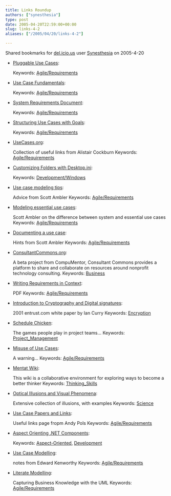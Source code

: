 ```yaml
---
title: Links Roundup
authors: ["synesthesia"]
type: post
date: 2005-04-20T22:59:00+00:00
slug: links-4-2 
aliases: ["/2005/04/20/links-4-2"]

---
```

Shared bookmarks for [del.icio.us][1] user  [Synesthesia][2] on 2005-4-20

  * [Pluggable Use Cases][3]:
   
    Keywords: [Agile/Requirements][4]
  * [Use Case Fundamentals][5]:
   
    Keywords: [Agile/Requirements][4]
  * [System Requirements Document][6]:
   
    Keywords: [Agile/Requirements][4]
  * [Structuring Use Cases with Goals][7]:
   
    Keywords: [Agile/Requirements][4]
<!--more-->

  * [UseCases.org][8]:
  
    Collection of useful links from Alistair Cockburn Keywords: [Agile/Requirements][4]
  * [Customizing Folders with Desktop.ini][9]:
   
    Keywords: [Development/Windows][10]
  * [Use case modeling tips][11]:
  
    Advice from Scott Ambler Keywords: [Agile/Requirements][4]
  * [Modeling essential use cases][12]:
  
    Scott Ambler on the difference between system and essential use cases Keywords: [Agile/Requirements][4]
  * [Documenting a use case][13]:
  
    Hints from Scott Ambler Keywords: [Agile/Requirements][4]
  * [ConsultantCommons.org][14]:
  
    A beta project from CompuMentor, Consultant Commons provides a platform to share and collaborate on resources around nonprofit technology consulting. Keywords: [Business][15]
  * [Writing Requirements in Context][16]:
  
    PDF Keywords: [Agile/Requirements][4]
  * [Introduction to Cryptography and Digital signatures][17]:
  
    2001 entrust.com white paper by Ian Curry Keywords: [Encryption][18]
  * [Schedule Chicken][19]:
  
    The games people play in project teams&#8230; Keywords: [Project_Management][20]
  * [Misuse of Use Cases][21]:
  
    A warning&#8230; Keywords: [Agile/Requirements][4]
  * [Mentat Wiki][22]:
  
    This wiki is a collaborative environment for exploring ways to become a better thinker Keywords: [Thinking_Skills][23]
  * [Optical Illusions and Visual Phenomena][24]:
  
    Extensive collection of illusions, with examples Keywords: [Science][25]
  * [Use Case Papers and Links][26]:
  
    Useful links page fropm Andy Pols Keywords: [Agile/Requirements][4]
  * [Aspect Orienting .NET Components][27]:
   
    Keywords: [Aspect-Oriented][28], [Development][29]
  * [Use Case Modelling][30]:
  
    notes from Edward Kenworthy Keywords: [Agile/Requirements][4]
  * [Literate Modelling][31]:
  
    Capturing Business Knowledge with the UML Keywords: [Agile/Requirements][4]

 [1]: https://del.icio.us/
 [2]: https://del.icio.us/synesthesia
 [3]: https://alistair.cockburn.us/crystal/articles/o/strysickpuc/pluggableusecases.htm "https://alistair.cockburn.us/crystal/articles/o/strysickpuc/pluggableusecases.htm"
 [4]: https://del.icio.us/synesthesia/Agile/Requirements
 [5]: https://alistair.cockburn.us/crystal/articles/o/ucai/usecasealternateintro.html "https://alistair.cockburn.us/crystal/articles/o/ucai/usecasealternateintro.html"
 [6]: https://alistair.cockburn.us/crystal/articles/srd/systemrequirementsdocument.html "https://alistair.cockburn.us/crystal/articles/srd/systemrequirementsdocument.html"
 [7]: https://alistair.cockburn.us/crystal/articles/sucwg/structuringucswithgoals.htm "https://alistair.cockburn.us/crystal/articles/sucwg/structuringucswithgoals.htm"
 [8]: https://alistair.cockburn.us/usecases/usecases.html "https://alistair.cockburn.us/usecases/usecases.html"
 [9]: https://msdn.microsoft.com/library/default.asp?url=/library/en-us/shellcc/platform/shell/programmersguide/shell_basics/shell_basics_extending/custom.asp "https://msdn.microsoft.com/library/default.asp?url=/library/en-us/shellcc/platform/shell/programmersguide/shell_basics/shell_basics_extending/custom.asp"
 [10]: https://del.icio.us/synesthesia/Development/Windows
 [11]: https://www-106.ibm.com/developerworks/java/library/ws-tip-uml2.html "https://www-106.ibm.com/developerworks/java/library/ws-tip-uml2.html"
 [12]: https://www-106.ibm.com/developerworks/library/ws-tip-essentialuse.html "https://www-106.ibm.com/developerworks/library/ws-tip-essentialuse.html"
 [13]: https://www-106.ibm.com/developerworks/webservices/library/ws-tip-docusecase.html "https://www-106.ibm.com/developerworks/webservices/library/ws-tip-docusecase.html"
 [14]: https://www.consultantcommons.org/ "https://www.consultantcommons.org/"
 [15]: https://del.icio.us/synesthesia/Business
 [16]: https://www.craiglarman.com/book_applying_2nd/06-use%20cases.pdf "https://www.craiglarman.com/book_applying_2nd/06-use%20cases.pdf"
 [17]: https://www.entrust.com/resources/pdf/cryptointro.pdf "https://www.entrust.com/resources/pdf/cryptointro.pdf"
 [18]: https://del.icio.us/synesthesia/Encryption
 [19]: https://www.jrothman.com/weblog/archive/2005_04_01_mpdarchive.html#111391432251897060 "https://www.jrothman.com/weblog/archive/2005_04_01_mpdarchive.html#111391432251897060"
 [20]: https://del.icio.us/synesthesia/Project_Management
 [21]: https://www.korson-mcgregor.com/publications/korson/Korson9803om.htm "https://www.korson-mcgregor.com/publications/korson/Korson9803om.htm"
 [22]: https://www.ludism.org/mentat/ "https://www.ludism.org/mentat/"
 [23]: https://del.icio.us/synesthesia/Thinking_Skills
 [24]: https://www.michaelbach.de/ot/ "https://www.michaelbach.de/ot/"
 [25]: https://del.icio.us/synesthesia/Science
 [26]: https://www.pols.co.uk/use-case-zone/use-case-papers.html "https://www.pols.co.uk/use-case-zone/use-case-papers.html"
 [27]: https://www.theserverside.net/articles/showarticle.tss?id=AspectOrientingNET&News04_19_05-click "https://www.theserverside.net/articles/showarticle.tss?id=AspectOrientingNET&News04_19_05-click"
 [28]: https://del.icio.us/synesthesia/Aspect-Oriented
 [29]: https://del.icio.us/synesthesia/Development
 [30]: https://www.zoo.co.uk/~z0001039/PracGuides/pg_use_cases.htm "https://www.zoo.co.uk/~z0001039/PracGuides/pg_use_cases.htm"
 [31]: https://xml.coverpages.org/emmerichLiterateModelling.pdf "https://xml.coverpages.org/emmerichLiterateModelling.pdf"
